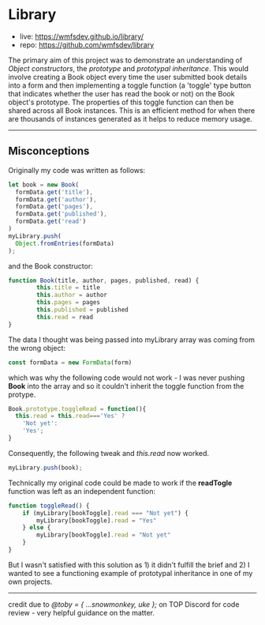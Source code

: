 # Library

+ live: https://wmfsdev.github.io/library/
+ repo: https://github.com/wmfsdev/library

The primary aim of this project was to demonstrate an understanding of *Object constructors*, the *prototype* and *prototypal inheritance*. This would involve creating a Book object every time the user submitted book details into a form and then implementing a toggle function (a 'toggle' type button that indicates whether the user has read the book or not) on the Book object's prototype. The properties of this toggle function can then be shared across all Book instances. This is an efficient method for when there are thousands of instances generated as it helps to reduce memory usage.
____

## Misconceptions

Originally my code was written as follows:

```js
let book = new Book(
  formData.get('title'), 
  formData.get('author'),
  formData.get('pages'),
  formData.get('published'),
  formData.get('read')
)
myLibrary.push(
  Object.fromEntries(formData)
);
```

and the Book constructor:

```js
function Book(title, author, pages, published, read) {
        this.title = title
        this.author = author
        this.pages = pages
        this.published = published
        this.read = read
}
```

The data I thought was being passed into myLibrary array was coming from the wrong object:

```js
const formData = new FormData(form)
```

which was why the following code would not work - I was never pushing **Book** into the array and so it couldn't inherit the toggle function from the protype.

```js
Book.prototype.toggleRead = function(){
  this.read = this.read==='Yes' ?
    'Not yet':
    'Yes';
}
```

Consequently, the following tweak and *this.read* now worked.

```js
myLibrary.push(book);
```

Technically my original code could be made to work if the **readTogle** function was left as an independent function:

```js
function toggleRead() {
    if (myLibrary[bookToggle].read === "Not yet") {
        myLibrary[bookToggle].read = "Yes"
    } else {
        myLibrary[bookToggle].read = "Not yet"
    }
}
```

But I wasn't satisfied with this solution as 1) it didn't fulfill the brief and 2) I wanted to see a functioning example of prototypal inheritance in one of my own projects.
___

credit due to *@toby = { ...snowmonkey, uke };* on TOP Discord for code review - very helpful guidance on the matter.

